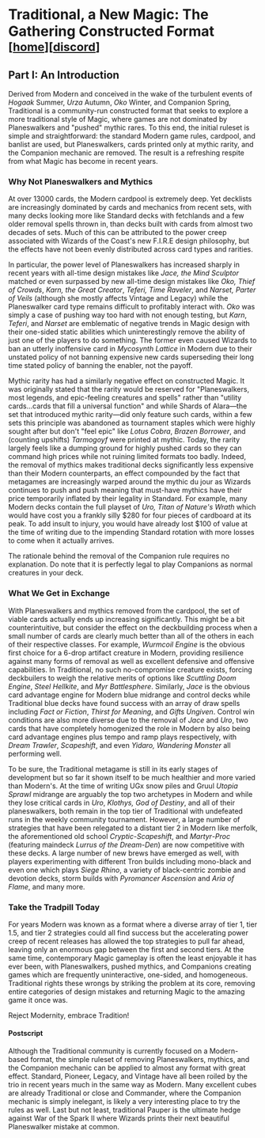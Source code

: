 # Traditional, a New Magic: The Gathering Constructed Format<br><sub>[[home](https://traditionalmtg.github.io)][[discord](https://discordapp.com/invite/DGBwDRq)]</sub>

## Part I: An Introduction

Derived from Modern and conceived in the wake of the turbulent events of
*Hogaak* Summer, *Urza* Autumn, *Oko* Winter, and Companion Spring, Traditional
is a community-run constructed format that seeks to explore a more traditional
style of Magic, where games are not dominated by Planeswalkers and "pushed"
mythic rares. To this end, the initial ruleset is simple and straightforward:
the standard Modern game rules, cardpool, and banlist are used, but
Planeswalkers, cards printed only at mythic rarity, and the Companion mechanic
are removed. The result is a refreshing respite from what Magic has become in
recent years.

### Why Not Planeswalkers and Mythics

At over 13000 cards, the Modern cardpool is extremely deep. Yet decklists are
increasingly dominated by cards and mechanics from recent sets, with many decks
looking more like Standard decks with fetchlands and a few older removal spells
thrown in, than decks built with cards from almost two decades of sets. Much of
this can be attributed to the power creep associated with Wizards of the
Coast's new F.I.R.E design philosophy, but the effects have not been evenly
distributed across card types and rarities.

In particular, the power level of Planeswalkers has increased sharply in recent
years with all-time design mistakes like *Jace, the Mind Sculptor* matched or
even surpassed by new all-time design mistakes like *Oko, Thief of Crowds*,
*Karn, the Great Creator*, *Teferi, Time Raveler*, and *Narset, Parter of
Veils* (although she mostly affects Vintage and Legacy) while the Planeswalker
card type remains difficult to profitably interact with. *Oko* was simply a
case of pushing way too hard with not enough testing, but *Karn*, *Teferi*, and
*Narset* are emblematic of negative trends in Magic design with their one-sided
static abilities which uninterestingly remove the ability of just one of the
players to do something. The former even caused Wizards to ban an utterly
inoffensive card in *Mycosynth Lattice* in Modern due to their unstated policy
of not banning expensive new cards superseding their long time stated policy of
banning the enabler, not the payoff.

Mythic rarity has had a similarly negative effect on constructed Magic. It was
originally stated that the rarity would be reserved for "Planeswalkers, most
legends, and epic-feeling creatures and spells" rather than "utility
cards...cards that fill a universal function" and while Shards of Alara—the set
that introduced mythic rarity—did only feature such cards, within a few sets
this principle was abandoned as tournament staples which were highly sought
after but don't "feel epic" like *Lotus Cobra*, *Brazen Borrower*, and
(counting upshifts) *Tarmogoyf* were printed at mythic. Today, the rarity
largely feels like a dumping ground for highly pushed cards so they can command
high prices while not ruining limited formats too badly. Indeed, the removal of
mythics makes traditional decks significantly less expensive than their Modern
counterparts, an effect compounded by the fact that metagames are increasingly
warped around the mythic du jour as Wizards continues to push and push meaning
that must-have mythics have their price temporarily inflated by their legality
in Standard. For example, many Modern decks contain the full playset of *Uro,
Titan of Nature's Wrath* which would have cost you a frankly silly $280 for
four pieces of cardboard at its peak. To add insult to injury, you would have
already lost $100 of value at the time of writing due to the impending Standard
rotation with more losses to come when it actually arrives.

The rationale behind the removal of the Companion rule requires no explanation.
Do note that it is perfectly legal to play Companions as normal creatures in
your deck.

### What We Get in Exchange

With Planeswalkers and mythics removed from the cardpool, the set of viable
cards actually ends up increasing significantly. This might be a bit
counterintuitive, but consider the effect on the deckbuilding process when a
small number of cards are clearly much better than all of the others in each of
their respective classes. For example, *Wurmcoil Engine* is the obvious first
choice for a 6-drop artifact creature in Modern, providing resilience against
many forms of removal as well as excellent defensive and offensive
capabilities. In Traditional, no such no-compromise creature exists, forcing
deckbuilers to weigh the relative merits of options like *Scuttling Doom
Engine*, *Steel Hellkite*, and *Myr Battlesphere*. Similarly, *Jace* is the
obvious card advantage engine for Modern blue midrange and control decks while
Traditional blue decks have found success with an array of draw spells
including *Fact or Fiction*, *Thirst for Meaning*, and *Gifts Ungiven*. Control
win conditions are also more diverse due to the removal of *Jace* and *Uro*,
two cards that have completely homogenized the role in Modern by also being
card advantage engines plus tempo and ramp plays respectively, with *Dream
Trawler*, *Scapeshift*, and even *Yidaro, Wandering Monster* all performing
well.

To be sure, the Traditional metagame is still in its early stages of
development but so far it shown itself to be much healthier and more varied
than Modern's. At the time of writing UGx snow piles and Gruul *Utopia Sprawl*
midrange are arguably the top two archetypes in Modern and while they lose
critical cards in *Uro*, *Klothys, God of Destiny*, and all of their
planeswalkers, both remain in the top tier of Traditional with undefeated runs
in the weekly community tournament. However, a large number of strategies that
have been relegated to a distant tier 2 in Modern like merfolk, the
aforementioned old school *Cryptic*-*Scapeshift*, and *Martyr*-*Proc*
(featuring maindeck *Lurrus of the Dream-Den*) are now competitive with these
decks. A large number of new brews have emerged as well, with players
experimenting with different Tron builds including mono-black and even one
which plays *Siege Rhino*, a variety of black-centric zombie and devotion
decks, storm builds with *Pyromancer Ascension* and *Aria of Flame*, and many
more.

### Take the Tradpill Today

For years Modern was known as a format where a diverse array of tier 1, tier
1.5, and tier 2 strategies could all find success but the accelerating power
creep of recent releases has allowed the top strategies to pull far ahead,
leaving only an enormous gap between the first and second tiers. At the same
time, contemporary Magic gameplay is often the least enjoyable it has ever
been, with Planeswalkers, pushed mythics, and Companions creating games which
are frequently uninteractive, one-sided, and homogeneous. Traditional rights
these wrongs by striking the problem at its core, removing entire categories of
design mistakes and returning Magic to the amazing game it once was.

Reject Modernity, embrace Tradition!

#### Postscript

Although the Traditional community is currently focused on a Modern-based
format, the simple ruleset of removing Planeswalkers, mythics, and the
Companion mechanic can be applied to almost any format with great effect.
Standard, Pioneer, Legacy, and Vintage have all been roiled by the trio in
recent years much in the same way as Modern. Many excellent cubes are already
Traditional or close and Commander, where the Companion mechanic is simply
inelegant, is likely a very interesting place to try the rules as well. Last
but not least, traditional Pauper is the ultimate hedge against War of the
Spark II where Wizards prints their next beautiful Planeswalker mistake at
common.
